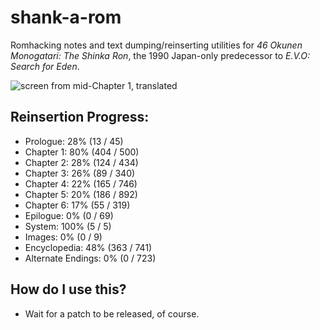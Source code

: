 # shank-a-rom
Romhacking notes and text dumping/reinserting utilities for *46 Okunen Monogatari: The Shinka Ron*, the 1990 Japan-only predecessor to *E.V.O: Search for Eden*. 

![screen from mid-Chapter 1, translated](https://raw.githubusercontent.com/hollowaytape/shank-a-rom/master/img/evidence_02.png)

## Reinsertion Progress:
* Prologue: 28% (13 / 45)
* Chapter 1: 80% (404 / 500)
* Chapter 2: 28% (124 / 434)
* Chapter 3: 26% (89 / 340)
* Chapter 4: 22% (165 / 746)
* Chapter 5: 20% (186 / 892)
* Chapter 6: 17% (55 / 319)
* Epilogue: 0% (0 / 69)
* System: 100% (5 / 5)
* Images: 0% (0 / 9)
* Encyclopedia: 48% (363 / 741)
* Alternate Endings: 0% (0 / 723)

## How do I use this?
* Wait for a patch to be released, of course.